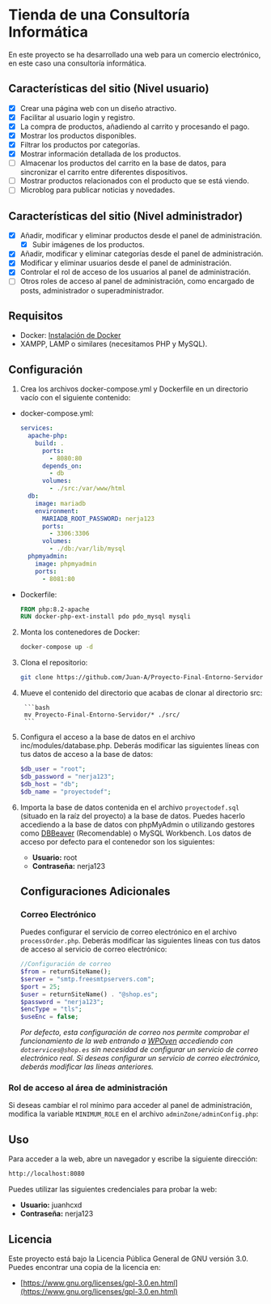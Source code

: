 # Tienda de una Consultoría Informática

En este proyecto se ha desarrollado una web para un comercio electrónico, en este caso una consultoría informática.

## Características del sitio (Nivel usuario)
- [x] Crear una página web con un diseño atractivo.
- [x] Facilitar al usuario login y registro.
- [x] La compra de productos, añadiendo al carrito y procesando el pago.
- [x] Mostrar los productos disponibles.
- [x] Filtrar los productos por categorías.
- [x] Mostrar información detallada de los productos.
- [ ] Almacenar los productos del carrito en la base de datos, para sincronizar el carrito entre diferentes dispositivos.
- [ ] Mostrar productos relacionados con el producto que se está viendo.
- [ ] Microblog para publicar noticias y novedades.
## Características del sitio (Nivel administrador)
- [x] Añadir, modificar y eliminar productos desde el panel de administración.
  - [x] Subir imágenes de los productos.
- [x] Añadir, modificar y eliminar categorías desde el panel de administración.
- [x] Modificar y eliminar usuarios desde el panel de administración.
- [x] Controlar el rol de acceso de los usuarios al panel de administración. 
- [ ] Otros roles de acceso al panel de administración, como encargado de posts, administrador o superadministrador.

## Requisitos

- Docker: [Instalación de Docker](https://docs.docker.com/get-docker/)
- XAMPP, LAMP o similares (necesitamos PHP y MySQL).

## Configuración
1. Crea los archivos docker-compose.yml y Dockerfile en un directorio vacío con el siguiente contenido:

- docker-compose.yml:
    ```yaml
    services:
      apache-php:
        build: .
          ports:
            - 8080:80
          depends_on:
            - db
          volumes:
            - ./src:/var/www/html
      db:
        image: mariadb
        environment:
          MARIADB_ROOT_PASSWORD: nerja123
          ports:
            - 3306:3306
          volumes:
            - ./db:/var/lib/mysql
      phpmyadmin:
        image: phpmyadmin
        ports:
          - 8081:80
    ```
- Dockerfile:
    ```Dockerfile
    FROM php:8.2-apache
    RUN docker-php-ext-install pdo pdo_mysql mysqli
    ```
2. Monta los contenedores de Docker:

    ```bash
    docker-compose up -d
    ```
3. Clona el repositorio:

    ```bash
    git clone https://github.com/Juan-A/Proyecto-Final-Entorno-Servidor.git
    ```
4. Mueve el contenido del directorio que acabas de clonar al directorio src:
    
        ```bash
        mv Proyecto-Final-Entorno-Servidor/* ./src/
        ```
5. Configura el acceso a la base de datos en el archivo inc/modules/database.php. Deberás modificar las siguientes líneas con tus datos de acceso a la base de datos:

    ```php
    $db_user = "root";
    $db_password = "nerja123";
    $db_host = "db";
    $db_name = "proyectodef";
    ```
6. Importa la base de datos contenida en el archivo ``proyectodef.sql`` (situado en la raíz del proyecto) a la base de datos. Puedes hacerlo accediendo a la base de datos con phpMyAdmin o utilizando gestores como [DBBeaver](https://dbeaver.io/) (Recomendable) o MySQL Workbench. Los datos de acceso por defecto para el contenedor son los siguientes:
    - **Usuario:** root
    - **Contraseña:** nerja123

    ## Configuraciones Adicionales
    ### Correo Electrónico
     Puedes configurar el servicio de correo electrónico en el archivo ``processOrder.php``. Deberás modificar las siguientes líneas con tus datos de acceso al servicio de correo electrónico:

    ```php
    //Configuración de correo
    $from = returnSiteName();
    $server = "smtp.freesmtpservers.com";
    $port = 25;
    $user = returnSiteName() . "@shop.es";
    $password = "nerja123";
    $encType = "tls";
    $useEnc = false;
    ```
    *Por defecto, esta configuración de correo nos permite comprobar el funcionamiento de la web entrando a [WPOven](https://www.wpoven.com/tools/free-smtp-server-for-testing) accediendo con ``dotservices@shop.es`` sin necesidad de configurar un servicio de correo electrónico real. Si deseas configurar un servicio de correo electrónico, deberás modificar las líneas anteriores.*
### Rol de acceso al área de administración
Si deseas cambiar el rol mínimo para acceder al panel de administración, modifica la variable ``MINIMUM_ROLE`` en el archivo ``adminZone/adminConfig.php``:


## Uso

Para acceder a la web, abre un navegador y escribe la siguiente dirección:

```bash
http://localhost:8080
```
Puedes utilizar las siguientes credenciales para probar la web:
- **Usuario:** juanhcxd
- **Contraseña:** nerja123

## Licencia

Este proyecto está bajo la Licencia Pública General de GNU versión 3.0. Puedes encontrar una copia de la licencia en:
- [https://www.gnu.org/licenses/gpl-3.0.en.html](https://www.gnu.org/licenses/gpl-3.0.en.html)
